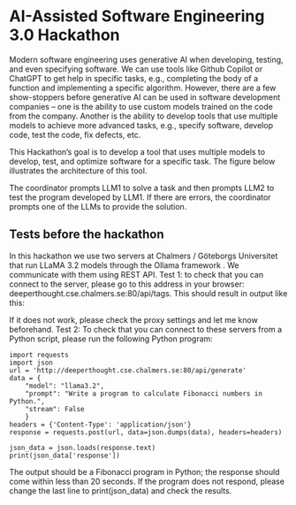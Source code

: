 # AI-Assisted Software Engineering 3.0 Hackathon
Modern software engineering uses generative AI when developing, testing, and even specifying software. We can use tools like Github Copilot or ChatGPT to get help in specific tasks, e.g., completing the body of a function and implementing a specific algorithm. However, there are a few show-stoppers before generative AI can be used in software development companies – one is the ability to use custom models trained on the code from the company. Another is the ability to develop tools that use multiple models to achieve more advanced tasks, e.g., specify software, develop code, test the code, fix defects, etc. 

This Hackathon’s goal is to develop a tool that uses multiple models to develop, test, and optimize software for a specific task. The figure below illustrates the architecture of this tool.

The coordinator prompts LLM1 to solve a task and then prompts LLM2 to test the program developed by LLM1. If there are errors, the coordinator prompts one of the LLMs to provide the solution. 

## Tests before the hackathon

In this hackathon we use two servers at Chalmers / Göteborgs Universitet that run LLaMA 3.2 models through the Ollama framework . We communicate with them using REST API. 
Test 1: to check that you can connect to the server, please go to this address in your browser: deeperthought.cse.chalmers.se:80/api/tags. This should result in output like this:

If it does not work, please check the proxy settings and let me know beforehand. 
Test 2: To check that you can connect to these servers from a Python script, please run the following Python program: 

```
import requests
import json
url = 'http://deeperthought.cse.chalmers.se:80/api/generate'
data = {
    "model": "llama3.2",
    "prompt": "Write a program to calculate Fibonacci numbers in Python.",
    "stream": False
    }
headers = {'Content-Type': 'application/json'}
response = requests.post(url, data=json.dumps(data), headers=headers)

json_data = json.loads(response.text)
print(json_data['response'])
```

The output should be a Fibonacci program in Python; the response should come within less than 20 seconds. If the program does not respond, please change the last line to print(json_data) and check the results. 
